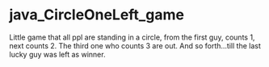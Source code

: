 # java_CircleOneLeft_game
Little game that all ppl are standing in a circle, from the first guy, counts 1, next counts 2. The third one who counts 3 are out. And so forth...till the last lucky guy was left as winner.
